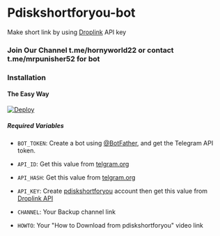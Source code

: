 
# Pdiskshortforyou-bot
Make short link by using [Droplink](https://pdiskshortforyou.tech) API key
### Join Our Channel t.me/hornyworld22 or contact t.me/mrpunisher52 for bot
### Installation

#### The Easy Way

[![Deploy](https://www.herokucdn.com/deploy/button.svg)](https://heroku.com/deploy?template=https://github.com/Pdiskbot/pdiskshortforyou)

##### Required Variables

* `BOT_TOKEN`: Create a bot using [@BotFather](https://telegram.dog/BotFather), and get the Telegram API token.

* `API_ID`: Get this value from [telgram.org](https://my.telegram.org/apps)
* `API_HASH`: Get this value from [telgram.org](https://my.telegram.org/apps)
* `API_KEY`: Create [pdiskshortforyou](https://pdiskshortforyou.tech) account then get this value from [Droplink API](https://pdiskshortforyou.tech/member/tools/api)
* `CHANNEL`: Your Backup channel link
* `HOWTO`: Your "How to Download from pdiskshortforyou" video link
